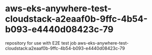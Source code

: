 # aws-eks-anywhere-test-cloudstack-a2eaaf0b-9ffc-4b54-b093-e4440d08423c-79
repository for use with E2E test job aws-eks-anywhere-test-cloudstack:a2eaaf0b-9ffc-4b54-b093-e4440d08423c-79
